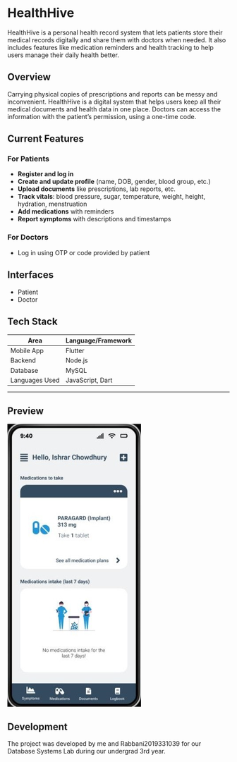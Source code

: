 # HealthHive

HealthHive is a personal health record system that lets patients store their medical records digitally and share them with doctors when needed. It also includes features like medication reminders and health tracking to help users manage their daily health better.

## Overview

Carrying physical copies of prescriptions and reports can be messy and inconvenient. HealthHive is a digital system that helps users keep all their medical documents and health data in one place. Doctors can access the information with the patient’s permission, using a one-time code.


## Current Features

### For Patients

- **Register and log in**
- **Create and update profile** (name, DOB, gender, blood group, etc.)
- **Upload documents** like prescriptions, lab reports, etc.
- **Track vitals**: blood pressure, sugar, temperature, weight, height, hydration, menstruation
- **Add medications** with reminders
- **Report symptoms** with descriptions and timestamps


### For Doctors

- Log in using OTP or code provided by patient  


## Interfaces

- Patient  
- Doctor  


## Tech Stack

| Area               | Language/Framework                     |
|--------------------|-------------------------------|
| Mobile App         | Flutter            |
| Backend            | Node.js                       |
| Database           | MySQL              |
| Languages Used     | JavaScript, Dart      |

---


## Preview

![image](example.jpg)

## Development

The project was developed by me and Rabbani2019331039 for our Database Systems Lab during our undergrad 3rd year.


